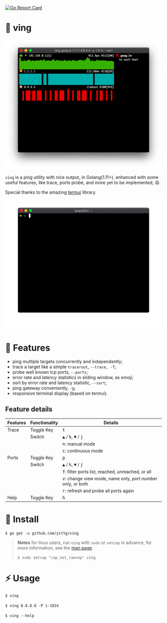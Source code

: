 [![Go Report Card](https://goreportcard.com/badge/github.com/yittg/ving)](https://goreportcard.com/report/github.com/yittg/ving)

# 🐸 ving

![](_assets/screenshot.png)

`ving` is a ping utility with nice output, in Golang(1.11+), enhanced with some useful features,
like trace, ports probe, and more yet to be implemented, 😝.

Special thanks to the amazing [termui](https://github.com/gizak/termui) library.

![](_assets/record.gif)

# 🦁 Features

* ping multiple targets concurrently and independently;
* trace a target like a simple `tracerout`, `--trace, -T`;
* probe well known tcp ports, `--ports`;
* error rate and latency statistics in sliding window, as emoji;
* sort by error rate and latency statistic, `--sort`;
* ping gateway conveniently, `-g`;
* responsive terminal display (based on termui).

## Feature details

| Features | Functionality | Details|
|----------|---------------|--------|
| Trace    | Toggle Key    | <kbd>t</kbd> |
|          | Switch        | <kbd>▲</kbd> / <kbd>k</kbd>, <kbd>▼</kbd> / <kbd>j</kbd> |
|          |               | <kbd>n</kbd>: manual mode |
|          |               | <kbd>c</kbd>: continuous mode |
| Ports    | Toggle Key    | <kbd>p</kbd> |
|          | Switch        | <kbd>▲</kbd> / <kbd>k</kbd>, <kbd>▼</kbd> / <kbd>j</kbd> |
|          |               | <kbd>f</kbd>: filter ports list, reached, unreached, or all |
|          |               | <kbd>v</kbd>: change view mode, name only, port number only, or both |
|          |               | <kbd>r</kbd>: refresh and probe all ports again |
| Help     | Toggle Key    | <kbd>h</kbd> |


# 🙈 Install

```
$ go get -u github.com/yittg/ving
```

> __Notes__ for linux users, run `ving` with `sudo` or `setcap` in advance, 
for more information, see the [man page](http://linux.die.net/man/7/capabilities).
>
>    ```
>    $ sudo setcap "cap_net_raw+ep" ving
>    ``` 

# ⚡ Usage

```
$ ving

$ ving 8.8.8.8 -P 1-1024

$ ving --help
```
